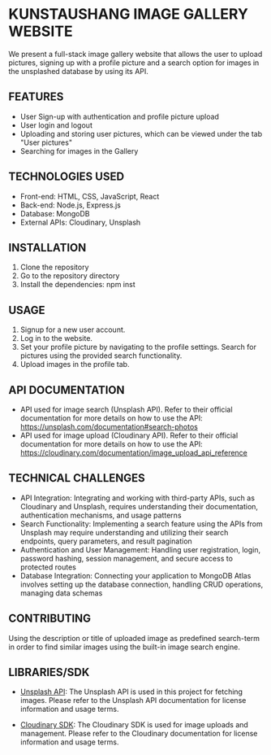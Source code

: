 # KUNSTAUSHANG IMAGE GALLERY WEBSITE
We present a full-stack image gallery website that allows the user to upload pictures, signing up with a profile picture and a search option for images in the unsplashed database by using its API.

## FEATURES
- User Sign-up with authentication and profile picture upload
- User login and logout
- Uploading and storing user pictures, which can be viewed under the tab "User pictures"
- Searching for images in the Gallery


## TECHNOLOGIES USED
- Front-end: HTML, CSS, JavaScript, React
- Back-end: Node.js, Express.js
- Database: MongoDB
- External APIs: Cloudinary, Unsplash

## INSTALLATION
1. Clone the repository
2. Go to the repository directory
3. Install the dependencies: npm inst

## USAGE
1. Signup for a new user account.
2. Log in to the website.
3. Set your profile picture by navigating to the profile settings.
Search for pictures using the provided search functionality.
4. Upload images in the profile tab.

## API DOCUMENTATION
- API used for image search (Unsplash API). Refer to their official documentation for more details on how to use the API: https://unsplash.com/documentation#search-photos
- API used for image upload (Cloudinary API). Refer to their official documentation for more details on how to use the API: https://cloudinary.com/documentation/image_upload_api_reference

## TECHNICAL CHALLENGES
- API Integration: Integrating and working with third-party APIs, such as Cloudinary and Unsplash, requires understanding their documentation, authentication mechanisms, and usage patterns
- Search Functionality: Implementing a search feature using the APIs from Unsplash may require understanding and utilizing their search endpoints, query parameters, and result pagination
- Authentication and User Management: Handling user registration, login, password hashing, session management, and secure access to protected routes
- Database Integration: Connecting your application to MongoDB Atlas involves setting up the database connection, handling CRUD operations, managing data schemas

## CONTRIBUTING
Using the description or title of uploaded image as predefined search-term in order to find similar images using the built-in image search engine.

## LIBRARIES/SDK

- [Unsplash API](https://unsplash.com/documentation): The Unsplash API is used in this project for fetching images. Please refer to the Unsplash API documentation for license information and usage terms.

- [Cloudinary SDK](https://cloudinary.com/documentation): The Cloudinary SDK is used for image uploads and management. Please refer to the Cloudinary documentation for license information and usage terms.

